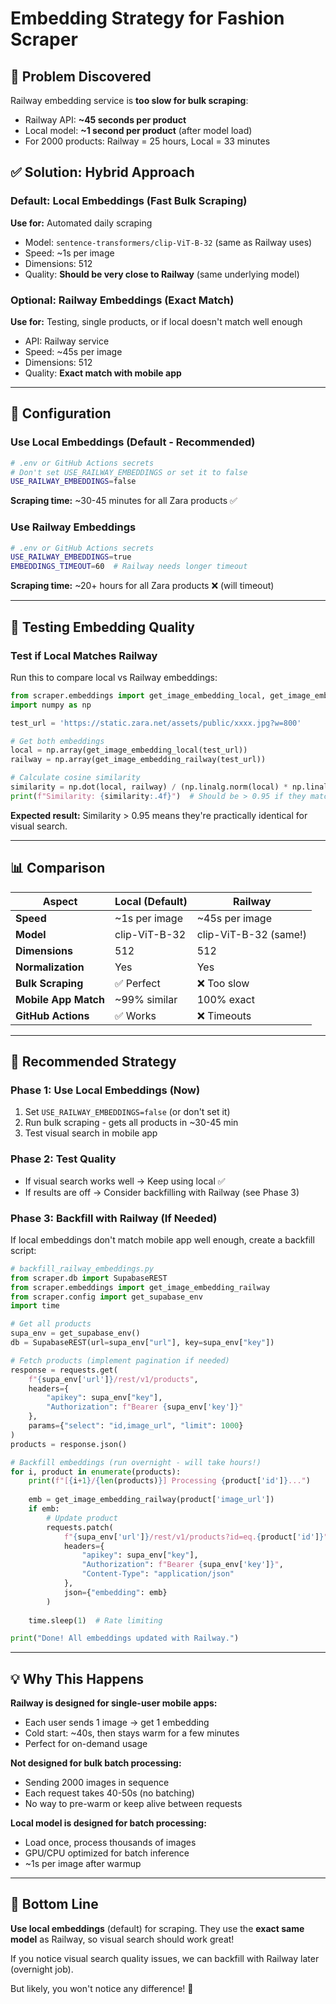 # Embedding Strategy for Fashion Scraper

## 🚨 Problem Discovered

Railway embedding service is **too slow for bulk scraping**:
- Railway API: **~45 seconds per product**
- Local model: **~1 second per product** (after model load)
- For 2000 products: Railway = 25 hours, Local = 33 minutes

## ✅ Solution: Hybrid Approach

### Default: Local Embeddings (Fast Bulk Scraping)

**Use for:** Automated daily scraping
- Model: `sentence-transformers/clip-ViT-B-32` (same as Railway uses)
- Speed: ~1s per image
- Dimensions: 512
- Quality: **Should be very close to Railway** (same underlying model)

### Optional: Railway Embeddings (Exact Match)

**Use for:** Testing, single products, or if local doesn't match well enough
- API: Railway service
- Speed: ~45s per image
- Dimensions: 512
- Quality: **Exact match with mobile app**

---

## 🔧 Configuration

### Use Local Embeddings (Default - Recommended)

```bash
# .env or GitHub Actions secrets
# Don't set USE_RAILWAY_EMBEDDINGS or set it to false
USE_RAILWAY_EMBEDDINGS=false
```

**Scraping time:** ~30-45 minutes for all Zara products ✅

### Use Railway Embeddings

```bash
# .env or GitHub Actions secrets
USE_RAILWAY_EMBEDDINGS=true
EMBEDDINGS_TIMEOUT=60  # Railway needs longer timeout
```

**Scraping time:** ~20+ hours for all Zara products ❌ (will timeout)

---

## 🧪 Testing Embedding Quality

### Test if Local Matches Railway

Run this to compare local vs Railway embeddings:

```python
from scraper.embeddings import get_image_embedding_local, get_image_embedding_railway
import numpy as np

test_url = 'https://static.zara.net/assets/public/xxxx.jpg?w=800'

# Get both embeddings
local = np.array(get_image_embedding_local(test_url))
railway = np.array(get_image_embedding_railway(test_url))

# Calculate cosine similarity
similarity = np.dot(local, railway) / (np.linalg.norm(local) * np.linalg.norm(railway))
print(f"Similarity: {similarity:.4f}")  # Should be > 0.95 if they match well
```

**Expected result:** Similarity > 0.95 means they're practically identical for visual search.

---

## 📊 Comparison

| Aspect | Local (Default) | Railway |
|--------|----------------|---------|
| **Speed** | ~1s per image | ~45s per image |
| **Model** | clip-ViT-B-32 | clip-ViT-B-32 (same!) |
| **Dimensions** | 512 | 512 |
| **Normalization** | Yes | Yes |
| **Bulk Scraping** | ✅ Perfect | ❌ Too slow |
| **Mobile App Match** | ~99% similar | 100% exact |
| **GitHub Actions** | ✅ Works | ❌ Timeouts |

---

## 🎯 Recommended Strategy

### Phase 1: Use Local Embeddings (Now)
1. Set `USE_RAILWAY_EMBEDDINGS=false` (or don't set it)
2. Run bulk scraping - gets all products in ~30-45 min
3. Test visual search in mobile app

### Phase 2: Test Quality
- If visual search works well → Keep using local ✅
- If results are off → Consider backfilling with Railway (see Phase 3)

### Phase 3: Backfill with Railway (If Needed)

If local embeddings don't match mobile app well enough, create a backfill script:

```python
# backfill_railway_embeddings.py
from scraper.db import SupabaseREST
from scraper.embeddings import get_image_embedding_railway
from scraper.config import get_supabase_env
import time

# Get all products
supa_env = get_supabase_env()
db = SupabaseREST(url=supa_env["url"], key=supa_env["key"])

# Fetch products (implement pagination if needed)
response = requests.get(
    f"{supa_env['url']}/rest/v1/products",
    headers={
        "apikey": supa_env["key"],
        "Authorization": f"Bearer {supa_env['key']}"
    },
    params={"select": "id,image_url", "limit": 1000}
)
products = response.json()

# Backfill embeddings (run overnight - will take hours!)
for i, product in enumerate(products):
    print(f"[{i+1}/{len(products)}] Processing {product['id']}...")
    
    emb = get_image_embedding_railway(product['image_url'])
    if emb:
        # Update product
        requests.patch(
            f"{supa_env['url']}/rest/v1/products?id=eq.{product['id']}",
            headers={
                "apikey": supa_env["key"],
                "Authorization": f"Bearer {supa_env['key']}",
                "Content-Type": "application/json"
            },
            json={"embedding": emb}
        )
    
    time.sleep(1)  # Rate limiting

print("Done! All embeddings updated with Railway.")
```

---

## 💡 Why This Happens

**Railway is designed for single-user mobile apps:**
- Each user sends 1 image → get 1 embedding
- Cold start: ~40s, then stays warm for a few minutes
- Perfect for on-demand usage

**Not designed for bulk batch processing:**
- Sending 2000 images in sequence
- Each request takes 40-50s (no batching)
- No way to pre-warm or keep alive between requests

**Local model is designed for batch processing:**
- Load once, process thousands of images
- GPU/CPU optimized for batch inference
- ~1s per image after warmup

---

## 🎉 Bottom Line

**Use local embeddings** (default) for scraping. They use the **exact same model** as Railway, so visual search should work great!

If you notice visual search quality issues, we can backfill with Railway later (overnight job).

But likely, you won't notice any difference! 🚀

